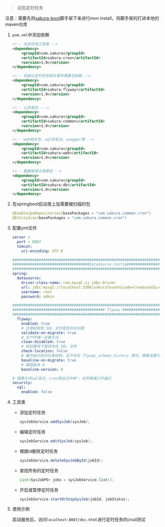 > 动态定时任务

注意：需要先将[sakura-boot](https://github.com/yanjingfan/sakura-boot)脚手架下来进行mvn install，将脚手架的打进本地的maven仓库

1. `pom.xml`中添加依赖

   ```xml
   <!-- 动态任务工具类 -->
   <dependency>
       <groupId>com.sakura</groupId>
       <artifactId>sakura-cron</artifactId>
       <version>1.0</version>
   </dependency>
   
   <!-- 初始化定时任务相关表所需要包依赖 -->
   <dependency>
       <groupId>com.sakura</groupId>
       <artifactId>sakura-flyway</artifactId>
       <version>1.0</version>
   </dependency>
   
   <!-- 公共类包 --->
   <dependency>
       <groupId>com.sakura</groupId>
       <artifactId>sakura-common</artifactId>
       <version>1.0</version>
   </dependency>
   
   <!-- web相关包，sql防盲注，swagger等 -->
   <dependency>
       <groupId>com.sakura</groupId>
       <artifactId>sakura-web</artifactId>
       <version>1.0</version>
   </dependency>
   
   <!-- 数据库相关依赖包 -->
   <dependency>
       <groupId>com.sakura</groupId>
       <artifactId>sakura-db</artifactId>
       <version>1.0</version>
   </dependency>
   ```

2. 在springboot启动类上加需要被扫描的包

   ```java
   @EnableJpaRepositories(basePackages = "com.sakura.common.cron")
   @EntityScan(basePackages = "com.sakura.common.cron")
   ```

3. 配置yml文件

   ```yaml
   server :
     port : 8087
     tomcat:
       uri-encoding: UTF-8
   
   ####################################################################################
   ###################################DataSource Config################################
   ####################################################################################
   spring:
     datasource:
       driver-class-name: com.mysql.cj.jdbc.Driver
       url: jdbc:mysql://localhost:3306/sakura?useUnicode=true&useSSL=false&characterEncoding=utf8&serverTimezone=Asia/Shanghai
       username: root
       password: admin
   
   #########################################################################################################
   ########################################## flyway #############################################
   ######################################################################################
     flyway:
       enabled: true
       # 迁移前校验 SQL 文件是否存在问题
       validate-on-migrate: true
       # 生产环境一定要关闭
       clean-disabled: true
       # 校验路径下是否存在 SQL 文件
       check-location: false
       # 最开始已经存在表结构，且不存在 flyway_schema_history 表时，需要设置为 true
       baseline-on-migrate: true
       # 基础版本 0
       baseline-version: 0
   
   # 需要关闭sql盲注，cron表达式中有*，会导致接口不通过
   security:
     sql:
       enabled: false
   ```

4. 工具类

   + 添加定时任务

     ```java
     sysJobService.addSysJob(sysJob);
     ```

   + 编辑定时任务

     ```java
     sysJobService.editSysJob(sysJob);
     ```

   + 根据id删除定时任务

     ```java
     sysJobService.deleteSysJobById(jobId);
     ```

   + 查找所有的定时任务

     ```java
     List<SysJobPO> jobs = sysJobService.list();
     ```
     
   + 开启或暂停定时任务

     ```java
     sysJobService.startOrStopSysJob(jobId, jobStatus);
     ```

5. 使用示例

   启动服务后，访问`localhost:8087/doc.html`进行定时任务的crud测试
